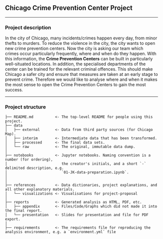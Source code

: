 ## Chicago Crime Prevention Center Project



---

### Project description

In the city of Chicago, many incidents/crimes happen every day, from minor thefts to murders. To reduce the violence in the city, the city wants to open new crime prevention centers. Now the city is asking our team which crimes occur particularly frequently,  where and when do they happen. With this information, the **Crime Prevention Centers** can be built in particularly well-situated locations. In addition, the specialised departments of the center can be trained for the relevant criminal offences. This should make Chicago a safer city and ensure that measures are taken at an early stage to prevent crime. Therefore we would like to analyse where and when it makes the most sense to open the Crime Prevention Centers to gain the most success.



---

### Project structure



```nohighlight
├── README.md          <- The top-level README for people using this project.
├── data
│   ├── external       <- Data from third party sources (for Chicago Map).
│   ├── interim        <- Intermediate data that has been transformed.
│   ├── processed      <- The final data sets.
│   └── raw            <- The original, immutable data dump.
│
├── notebooks          <- Jupyter notebooks. Naming convention is a number (for ordering),
│                         the creator's initials, and a short `-` delimited description, e.g.
│                         `01-JK-data-preparation.ipynb`.
│
│
├── references         <- Data dictionaries, project explanations, and all other explanatory materials.
│   └── visualizations <- Visualisations for project-proposal
│
├── reports            <- Generated analysis as HTML, PDF, etc.
│   ├── appendix       <- Files/Code/Graphs which did not made it into the final report.
│   └── presentation   <- Slides for presentation and file for PDF export.
│
├── requirements       <- The requirements file for reproducing the analysis environment, e.g. a `environment.yml` file

```    
